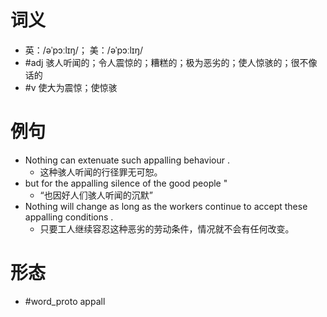 # 词义
- 英：/əˈpɔːlɪŋ/； 美：/əˈpɔːlɪŋ/
- #adj 骇人听闻的；令人震惊的；糟糕的；极为恶劣的；使人惊骇的；很不像话的
- #v 使大为震惊；使惊骇
# 例句
- Nothing can extenuate such appalling behaviour .
	- 这种骇人听闻的行径罪无可恕。
- but for the appalling silence of the good people "
	- “也因好人们骇人听闻的沉默”
- Nothing will change as long as the workers continue to accept these appalling conditions .
	- 只要工人继续容忍这种恶劣的劳动条件，情况就不会有任何改变。
# 形态
- #word_proto appall
